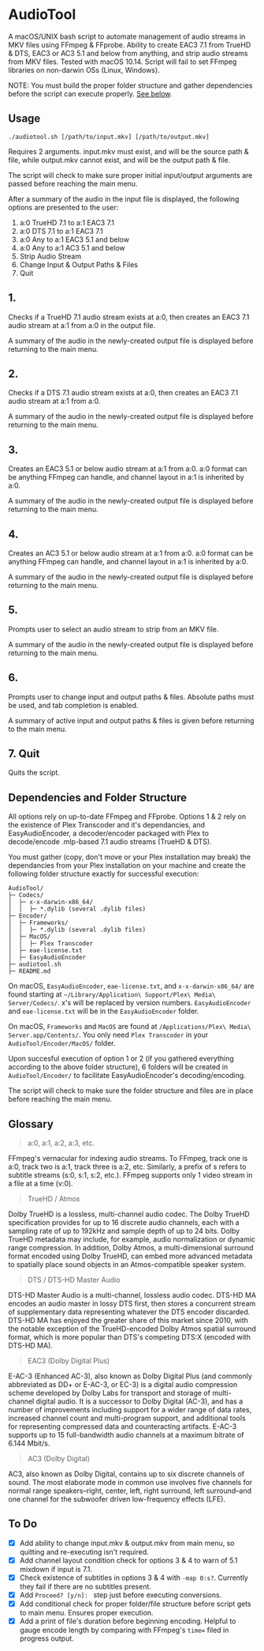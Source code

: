 # AudioTool

A macOS/UNIX bash script to automate management of audio streams in MKV files using FFmpeg & FFprobe. Ability to create EAC3 7.1 from TrueHD & DTS, EAC3 or AC3 5.1 and below from anything, and strip audio streams from MKV files. Tested with macOS 10.14. Script will fail to set FFmpeg libraries on non-darwin OSs (Linux, Windows).

NOTE: You must build the proper folder structure and gather dependencies before the script can execute properly. [See below](https://github.com/ymgenesis/AudioTool#dependencies-and-folder-structure).

## Usage

`./audiotool.sh [/path/to/input.mkv] [/path/to/output.mkv]`

Requires 2 arguments. input.mkv must exist, and will be the source path & file, while output.mkv cannot exist, and will be the output path & file.

The script will check to make sure proper initial input/output arguments are passed before reaching the main menu.

After a summary of the audio in the input file is displayed, the following options are presented to the user:

1. a:0 TrueHD 7.1 to a:1 EAC3 7.1
2. a:0 DTS 7.1 to a:1 EAC3 7.1
3. a:0 Any to a:1 EAC3 5.1 and below
4. a:0 Any to a:1 AC3 5.1 and below
5. Strip Audio Stream
6. Change Input & Output Paths & Files
7. Quit

## 1. 

Checks if a TrueHD 7.1 audio stream exists at a:0, then creates an EAC3 7.1 audio stream at a:1 from a:0 in the output file.

A summary of the audio in the newly-created output file is displayed before returning to the main menu.

## 2. 

Checks if a DTS 7.1 audio stream exists at a:0, then creates an EAC3 7.1 audio stream at a:1 from a:0.

A summary of the audio in the newly-created output file is displayed before returning to the main menu.

## 3. 

Creates an EAC3 5.1 or below audio stream at a:1 from a:0. a:0 format can be anything FFmpeg can handle, and channel layout in a:1 is inherited by a:0.

A summary of the audio in the newly-created output file is displayed before returning to the main menu.

## 4. 

Creates an AC3 5.1 or below audio stream at a:1 from a:0. a:0 format can be anything FFmpeg can handle, and channel layout in a:1 is inherited by a:0.

A summary of the audio in the newly-created output file is displayed before returning to the main menu.

## 5. 

Prompts user to select an audio stream to strip from an MKV file.

A summary of the audio in the newly-created output file is displayed before returning to the main menu.

## 6. 

Prompts user to change input and output paths & files. Absolute paths must be used, and tab completion is enabled.

A summary of active input and output paths & files is given before returning to the main menu.

## 7. Quit

Quits the script.

## Dependencies and Folder Structure

All options rely on up-to-date FFmpeg and FFprobe. Options 1 & 2 rely on the existence of Plex Transcoder and it's dependancies, and EasyAudioEncoder, a decoder/encoder packaged with Plex to decode/encode .mlp-based 7.1 audio streams (TrueHD & DTS).

You must gather (copy, don't move or your Plex installation may break) the dependancies from your Plex installation on your machine and create the following folder structure exactly for successful execution: 

```
AudioTool/
├─ Codecs/
│  ├─ x-x-darwin-x86_64/
│  │  ├─ *.dylib (several .dylib files)
├─ Encoder/
│  ├─ Frameworks/
│  │  ├─ *.dylib (several .dylib files)
│  ├─ MacOS/
│  │  ├─ Plex Transcoder
│  ├─ eae-license.txt
│  ├─ EasyAudioEncoder
├─ audiotool.sh
├─ README.md
```

On macOS, `EasyAudioEncoder`, `eae-license.txt`, and `x-x-darwin-x86_64/` are found starting at `~/Library/Application\ Support/Plex\ Media\ Server/Codecs/`. x's will be replaced by version numbers. `EasyAudioEncoder` and `eae-license.txt` will be in the `EasyAudioEncoder` folder. 

On macOS, `Frameworks` and `MacOS` are found at `/Applications/Plex\ Media\ Server.app/Contents/`. You only need `Plex Transcoder` in your `AudioTool/Encoder/MacOS/` folder.

Upon succesful execution of option 1 or 2 (if you gathered everything according to the above folder structure), 6 folders will be created in `AudioTool/Encoder/` to facilitate EasyAudioEncoder's decoding/encoding.

The script will check to make sure the folder structure and files are in place before reaching the main menu.

## Glossary

> a:0, a:1, a:2, a:3, etc.

FFmpeg's vernacular for indexing audio streams. To FFmpeg, track one is a:0, track two is a:1, track three is a:2, etc. Similarly, a prefix of s refers to subtitle streams (s:0, s:1, s:2, etc.). FFmpeg supports only 1 video stream in a file at a time (v:0). 

> TrueHD / Atmos

Dolby TrueHD is a lossless, multi-channel audio codec. The Dolby TrueHD specification provides for up to 16 discrete audio channels, each with a sampling rate of up to 192kHz and sample depth of up to 24 bits. Dolby TrueHD metadata may include, for example, audio normalization or dynamic range compression. In addition, Dolby Atmos, a multi-dimensional surround format encoded using Dolby TrueHD, can embed more advanced metadata to spatially place sound objects in an Atmos-compatible speaker system.

> DTS / DTS-HD Master Audio

DTS-HD Master Audio is a multi-channel, lossless audio codec. DTS-HD MA encodes an audio master in lossy DTS first, then stores a concurrent stream of supplementary data representing whatever the DTS encoder discarded. DTS-HD MA has enjoyed the greater share of this market since 2010, with the notable exception of the TrueHD-encoded Dolby Atmos spatial surround format, which is more popular than DTS's competing DTS:X (encoded with DTS-HD MA).

> EAC3 (Dolby Digital Plus)

E-AC-3 (Enhanced AC-3), also known as Dolby Digital Plus (and commonly abbreviated as DD+ or E-AC-3, or EC-3) is a digital audio compression scheme developed by Dolby Labs for transport and storage of multi-channel digital audio. It is a successor to Dolby Digital (AC-3), and has a number of improvements including support for a wider range of data rates, increased channel count and multi-program support, and additional tools for representing compressed data and counteracting artifacts. E-AC-3 supports up to 15 full-bandwidth audio channels at a maximum bitrate of 6.144 Mbit/s.

> AC3 (Dolby Digital)

AC3, also known as Dolby Digital, contains up to six discrete channels of sound. The most elaborate mode in common use involves five channels for normal range speakers–right, center, left, right surround, left surround–and one channel for the subwoofer driven low-frequency effects (LFE).

## To Do

- [x] Add ability to change input.mkv & output.mkv from main menu, so quitting and re-executing isn't required.
- [x] Add channel layout condition check for options 3 & 4 to warn of 5.1 mixdown if input is 7.1.
- [x] Check existence of subtitles in options 3 & 4 with `-map 0:s?`. Currently they fail if there are no subtitles present. 
- [x] Add `Proceed? [y/n]: ` step just before executing conversions.
- [x] Add conditional check for proper folder/file structure before script gets to main menu. Ensures proper execution.
- [x] Add a print of file's duration before beginning encoding. Helpful to gauge encode length by comparing with FFmpeg's `time=` filed in progress output.